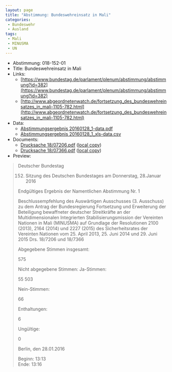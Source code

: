 ```yaml
---
layout: page
title: "Abstimmung: Bundeswehreinsatz in Mali"
categories:
 - Bundeswehr
 - Ausland
tags:
 - Mali
 - MINUSMA
 - UN
---
```


* Abstimmung: 018-152-01
* Title: Bundeswehreinsatz in Mali
* Links: 
    * [https://www.bundestag.de/parlament/plenum/abstimmung/abstimmung?id=382](https://www.bundestag.de/parlament/plenum/abstimmung/abstimmung?id=382)
    * [http://www.abgeordnetenwatch.de/fortsetzung_des_bundeswehreinsatzes_in_mali-1105-782.html](http://www.abgeordnetenwatch.de/fortsetzung_des_bundeswehreinsatzes_in_mali-1105-782.html)
* Data: 
    * [Abstimmungsergebnis 20160128_1-data.pdf](/res/abstimmungsliste/20160128_1-data.pdf)
    * [Abstimmungsergebnis 20160128_1_xls-data.csv](/res/abstimmungsliste/analyses/20160128_1_xls-data.csv)
* Documents: 
    * [Drucksache 18/07206.pdf](http://dip21.bundestag.de/dip21/btd/18/072/1807206.pdf) ([local copy](/res/abstimmungsdaten/018-152-01/1807206.pdf))
    * [Drucksache 18/07366.pdf](http://dip21.bundestag.de/dip21/btd/18/073/1807366.pdf) ([local copy](/res/abstimmungsdaten/018-152-01/1807366.pdf))
* Preview: 
> Deutscher Bundestag
> 
> 152. Sitzung des Deutschen Bundestages
> am Donnerstag, 28.Januar 2016
> 
> Endgültiges Ergebnis der Namentlichen Abstimmung Nr. 1
> 
> Beschlussempfehlung des Auswärtigen Ausschusses (3. Ausschuss) zu dem Antrag der
> Bundesregierung
> Fortsetzung und Erweiterung der Beteiligung bewaffneter deutscher Streitkräfte an der
> Multidimensionalen Integrierten Stabilisierungsmission der Vereinten Nationen in Mali
> (MINUSMA) auf Grundlage der Resolutionen 2100 (2013), 2164 (2014) und 2227 (2015)
> des Sicherheitsrates der Vereinten Nationen vom 25. April 2013, 25. Juni 2014 und 29. Juni
> 2015
> Drs. 18/7206 und 18/7366
> 
> Abgegebene Stimmen insgesamt:
> 
> 575
> 
> Nicht abgegebene Stimmen:
> Ja-Stimmen:
> 
> 55
> 503
> 
> Nein-Stimmen:
> 
> 66
> 
> Enthaltungen:
> 
> 6
> 
> Ungültige:
> 
> 0
> 
> Berlin, den 28.01.2016
> 
> Beginn: 13:13  
> Ende: 13:16
